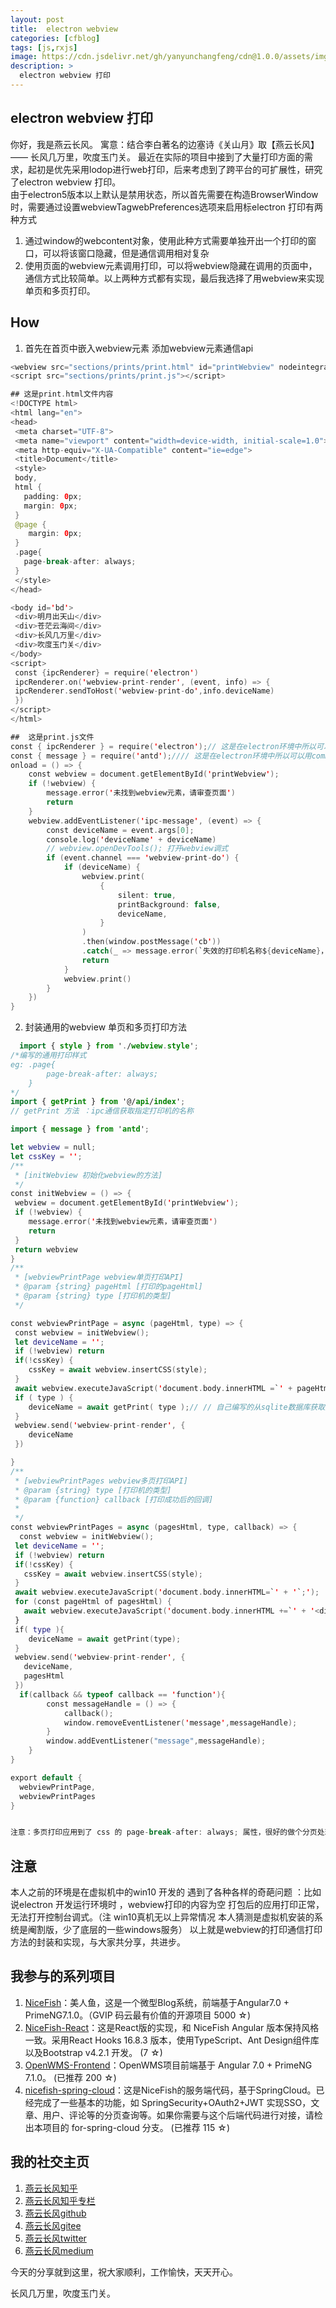 ```yaml
---
layout: post
title:  electron webview
categories: [cfblog]
tags: [js,rxjs]
image: https://cdn.jsdelivr.net/gh/yanyunchangfeng/cdn@1.0.0/assets/img/blog/english-grammer/english-grammer-cover5.png
description: >
  electron webview 打印
---
```


## electron webview 打印

你好，我是燕云长风。 寓意：结合李白著名的边塞诗《关山月》取【燕云长风】—— 长风几万里，吹度玉门关。 
最近在实际的项目中接到了大量打印方面的需求，起初是优先采用lodop进行web打印，后来考虑到了跨平台的可扩展性，研究了electron webview 打印。  
由于electron5版本以上默认是禁用状态，所以首先需要在构造BrowserWindow时，需要通过设置webviewTagwebPreferences选项来启用标electron 打印有两种方式  

1. 通过window的webcontent对象，使用此种方式需要单独开出一个打印的窗口，可以将该窗口隐藏，但是通信调用相对复杂
2. 使用页面的webview元素调用打印，可以将webview隐藏在调用的页面中，通信方式比较简单。以上两种方式都有实现，最后我选择了用webview来实现单页和多页打印。

## How

1. 首先在首页中嵌入webview元素 添加webview元素通信api  

```swift
<webview src="sections/prints/print.html" id="printWebview" nodeintegration style="display:none"></webview>
<script src="sections/prints/print.js"></script>

## 这是print.html文件内容
<!DOCTYPE html>
<html lang="en">
<head>
 <meta charset="UTF-8">
 <meta name="viewport" content="width=device-width, initial-scale=1.0">
 <meta http-equiv="X-UA-Compatible" content="ie=edge">
 <title>Document</title>
 <style>
 body,
 html {
   padding: 0px;
   margin: 0px;
 }
 @page {
    margin: 0px;
 }
 .page{
   page-break-after: always;
 }
 </style>
</head>

<body id='bd'>
 <div>明月出天山</div>
 <div>苍茫云海间</div>
 <div>长风几万里</div>
 <div>吹度玉门关</div>
</body>
<script>
 const {ipcRenderer} = require('electron')
 ipcRenderer.on('webview-print-render', (event, info) => {
 ipcRenderer.sendToHost('webview-print-do',info.deviceName)
 })
</script>
</html>

##  这是print.js文件
const { ipcRenderer } = require('electron');// 这是在electron环境中所以可以用commonjs的方式导入
const { message } = require('antd');//// 这是在electron环境中所以可以用commonjs的方式导入
onload = () => {
    const webview = document.getElementById('printWebview');
    if (!webview) {
        message.error('未找到webview元素，请审查页面')
        return
    }
    webview.addEventListener('ipc-message', (event) => {
        const deviceName = event.args[0];
        console.log('deviceName' + deviceName)
        // webview.openDevTools(); 打开webview调式
        if (event.channel === 'webview-print-do') {
            if (deviceName) {
                webview.print(
                    {
                        silent: true,
                        printBackground: false,
                        deviceName,
                    }
                )
                .then(window.postMessage('cb'))
                .catch(_ => message.error(`失效的打印机名称${deviceName}，请检查重试`))
                return
            }
            webview.print()
        }
    })
}

```  
2. 封装通用的webview 单页和多页打印方法

```swift
  import { style } from './webview.style'; 
/*编写的通用打印样式 
eg: .page{
        page-break-after: always;
    }
*/
import { getPrint } from '@/api/index';
// getPrint 方法 ：ipc通信获取指定打印机的名称

import { message } from 'antd';

let webview = null;
let cssKey = '';
/**
 * [initWebview 初始化webview的方法]
 */
const initWebview = () => {
 webview = document.getElementById('printWebview');
 if (!webview) {
    message.error('未找到webview元素，请审查页面')
    return
 }
 return webview
}
/**
 * [webviewPrintPage webview单页打印API]
 * @param {string} pageHtml [打印的pageHtml]
 * @param {string} type [打印机的类型]
 */

const webviewPrintPage = async (pageHtml, type) => {
 const webview = initWebview();
 let deviceName = '';
 if (!webview) return
 if(!cssKey) {
    cssKey = await webview.insertCSS(style);
 }
 await webview.executeJavaScript('document.body.innerHTML =`' + pageHtml + '`;')
 if ( type ) {
    deviceName = await getPrint( type );// // 自己编写的从sqlite数据库获取指定打印机名称的方法
 }
 webview.send('webview-print-render', {
    deviceName
 })

}
/**
 * [webviewPrintPages webview多页打印API]
 * @param {string} type [打印机的类型]
 * @param {function} callback [打印成功后的回调]
 * 
 */
const webviewPrintPages = async (pagesHtml, type, callback) => {
  const webview = initWebview();
 let deviceName = '';
 if (!webview) return
 if(!cssKey) {
   cssKey = await webview.insertCSS(style);
 }
 await webview.executeJavaScript('document.body.innerHTML=`' + '`;');
 for (const pageHtml of pagesHtml) {
   await webview.executeJavaScript('document.body.innerHTML +=`' + '<div class="page">' + pageHtml + '</div>`;')
 }
 if( type ){
    deviceName = await getPrint(type);
 }
 webview.send('webview-print-render', {
   deviceName,
   pagesHtml
 })
  if(callback && typeof callback == 'function'){
        const messageHandle = () => {
            callback();
            window.removeEventListener('message',messageHandle);
        }
        window.addEventListener("message",messageHandle);
    } 
}

export default {
  webviewPrintPage,
  webviewPrintPages
}


注意：多页打印应用到了 css 的 page-break-after: always; 属性，很好的做个分页处理，避免了写固定高度这种不靠谱的方法
```
## 注意


本人之前的环境是在虚拟机中的win10 开发的 遇到了各种各样的奇葩问题 ：比如说electron 开发运行环境时 ，webview打印的内容为空  打包后的应用打印正常，无法打开控制台调式。（注 win10真机无以上异常情况 本人猜测是虚拟机安装的系统是阉割版，少了底层的一些windows服务）
以上就是webview的打印通信打印方法的封装和实现，与大家共分享，共进步。

## 我参与的系列项目

1. [NiceFish]( https://gitee.com/mumu-osc/NiceFish)：美人鱼，这是一个微型Blog系统，前端基于Angular7.0 + PrimeNG7.1.0。（GVIP 码云最有价值的开源项目 5000 ☆)
2. [NiceFish-React]( https://github.com/damoqiongqiu/NiceFish-React)：这是React版的实现，和 NiceFish Angular 版本保持风格一致。采用React Hooks 16.8.3 版本，使用TypeScript、Ant Design组件库以及Bootstrap v4.2.1 开发。  (7 ☆)
3. [OpenWMS-Frontend](https://gitee.com/mumu-osc/OpenWMS-Frontend)：OpenWMS项目前端基于 Angular 7.0 + PrimeNG 7.1.0。  (已推荐 200 ☆)
4. [nicefish-spring-cloud](https://gitee.com/mumu-osc/nicefish-spring-cloud)：这是NiceFish的服务端代码，基于SpringCloud。已经完成了一些基本的功能，如 SpringSecurity+OAuth2+JWT 实现SSO，文章、用户、评论等的分页查询等。如果你需要与这个后端代码进行对接，请检出本项目的 for-spring-cloud 分支。 (已推荐 115 ☆)

## 我的社交主页  

1. [燕云长风知乎](https://zhihu.com/people/hbxyxuxiaodong)  
2. [燕云长风知乎专栏](https://zhuanlan.zhihu.com/yanyunchangfeng)  
3. [燕云长风github](https://github.com/yanyunchangfeng)  
4. [燕云长风gitee](https://gitee.com/yanyunchangfeng)  
5. [燕云长风twitter](https://twitter.com/yanyunchangfeng)  
6. [燕云长风medium](https://medium.com/@yanyunchangfeng) 

今天的分享就到这里，祝大家顺利，工作愉快，天天开心。

长风几万里，吹度玉门关。